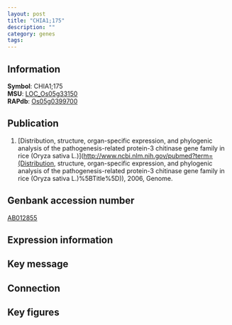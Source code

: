 ```yaml
---
layout: post
title: "CHIA1;175"
description: ""
category: genes
tags: 
---
```


## Information
__Symbol__: CHIA1;175  
__MSU__: [LOC_Os05g33150](http://rice.plantbiology.msu.edu/cgi-bin/ORF_infopage.cgi?orf=LOC_Os05g33150)  
__RAPdb__: [Os05g0399700](http://rapdb.dna.affrc.go.jp/viewer/gbrowse_details/irgsp1?name=Os05g0399700)  

## Publication
1. [Distribution, structure, organ-specific expression, and phylogenic analysis of the pathogenesis-related protein-3 chitinase gene family in rice (Oryza sativa L.)](http://www.ncbi.nlm.nih.gov/pubmed?term=(Distribution, structure, organ-specific expression, and phylogenic analysis of the pathogenesis-related protein-3 chitinase gene family in rice (Oryza sativa L.)%5BTitle%5D)), 2006, Genome.

## Genbank accession number
[AB012855](http://www.ncbi.nlm.nih.gov/nuccore/AB012855)

## Expression information

## Key message

## Connection

## Key figures


